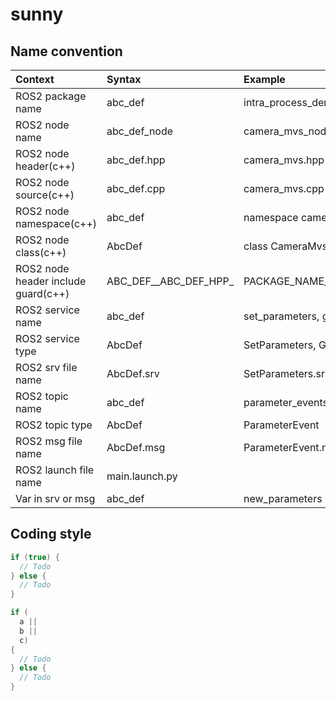 # sunny

## Name convention

| Context      | Syntax | Example |
| :---------- | :---------- | :---------- |
| ROS2 package name      | abc_def       | intra_process_demo |
| ROS2 node name      | abc_def_node       | camera_mvs_node |
| ROS2 node header(c++)      | abc_def.hpp      | camera_mvs.hpp |
| ROS2 node source(c++)      | abc_def.cpp      | camera_mvs.cpp |
| ROS2 node namespace(c++)      | abc_def      | namespace camera_mvs |
| ROS2 node class(c++)      | AbcDef      | class CameraMvs |
| ROS2 node header include guard(c++)      | ABC_DEF__ABC_DEF_HPP_      | PACKAGE_NAME__CLASS_NAME_HPP_ |
| ROS2 service name      | abc_def       | set_parameters, get_parameters |
| ROS2 service type   | AbcDef        | SetParameters, GetParameters |
| ROS2 srv file name   | AbcDef.srv        | SetParameters.srv, GetParameters.srv |
| ROS2 topic name      | abc_def       | parameter_events |
| ROS2 topic type   | AbcDef        | ParameterEvent |
| ROS2 msg file name   | AbcDef.msg        | ParameterEvent.msg |
| ROS2 launch file name      | main.launch.py       |  |
| Var in srv or msg | abc_def | new_parameters |

## Coding style

```cpp
if (true) {
  // Todo
} else {
  // Todo
}

if (
  a ||
  b ||
  c)
{
  // Todo
} else {
  // Todo
}
```
